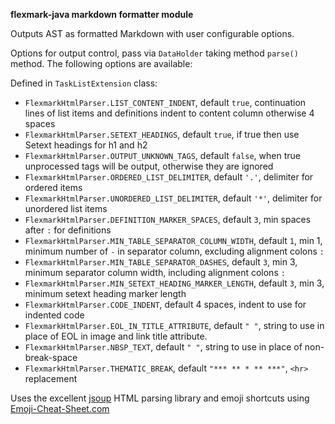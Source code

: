 **flexmark-java markdown formatter module**

Outputs AST as formatted Markdown with user configurable options.

Options for output control, pass via `DataHolder` taking method `parse()` method. The following
options are available:

Defined in `TaskListExtension` class:

* `FlexmarkHtmlParser.LIST_CONTENT_INDENT`, default `true`, continuation lines of list items and
  definitions indent to content column otherwise 4 spaces
* `FlexmarkHtmlParser.SETEXT_HEADINGS`, default `true`, if true then use Setext headings for h1
  and h2
* `FlexmarkHtmlParser.OUTPUT_UNKNOWN_TAGS`, default `false`, when true unprocessed tags will be
  output, otherwise they are ignored
* `FlexmarkHtmlParser.ORDERED_LIST_DELIMITER`, default `'.'`, delimiter for ordered items
* `FlexmarkHtmlParser.UNORDERED_LIST_DELIMITER`, default `'*'`, delimiter for unordered list
  items
* `FlexmarkHtmlParser.DEFINITION_MARKER_SPACES`, default `3`, min spaces after `:` for
  definitions
* `FlexmarkHtmlParser.MIN_TABLE_SEPARATOR_COLUMN_WIDTH`, default `1`, min 1, minimum number of
  `-` in separator column, excluding alignment colons `:`
* `FlexmarkHtmlParser.MIN_TABLE_SEPARATOR_DASHES`, default `3`, min 3, minimum separator column
  width, including alignment colons `:`
* `FlexmarkHtmlParser.MIN_SETEXT_HEADING_MARKER_LENGTH`, default `3`, min 3, minimum setext
  heading marker length
* `FlexmarkHtmlParser.CODE_INDENT`, default 4 spaces, indent to use for indented code
* `FlexmarkHtmlParser.EOL_IN_TITLE_ATTRIBUTE`, default `" "`, string to use in place of EOL in
  image and link title attribute.
* `FlexmarkHtmlParser.NBSP_TEXT`, default `" "`, string to use in place of non-break-space
* `FlexmarkHtmlParser.THEMATIC_BREAK`, default `"*** ** * ** ***"`, `<hr>` replacement

Uses the excellent [jsoup](https://jsoup.org/) HTML parsing library and emoji shortcuts using
[Emoji-Cheat-Sheet.com](http://www.emoji-cheat-sheet.com/)

